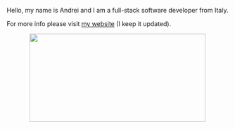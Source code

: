 
Hello, my name is Andrei and I am a full-stack software developer from Italy. 

For more info please visit [my website](https://andre-i.eu) (I keep it updated).


<p align="center">
  <img width="400" height="200" src="https://github-readme-stats.vercel.app/api/top-langs/?username=goto-eof&size_weight=0.15&count_weight=0.5&layout=compact&theme=vision-friendly-dark">
